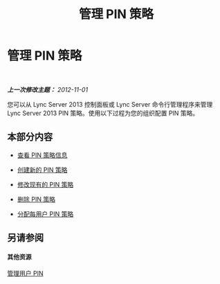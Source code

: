 ﻿---
title: 管理 PIN 策略
TOCTitle: 管理 PIN 策略
ms:assetid: a698b8c0-2406-4cb8-9faf-6630ec5f104c
ms:mtpsurl: https://technet.microsoft.com/zh-cn/library/JJ721841(v=OCS.15)
ms:contentKeyID: 49888553
ms.date: 05/19/2016
mtps_version: v=OCS.15
ms.translationtype: HT
---

# 管理 PIN 策略

 

_**上一次修改主题：** 2012-11-01_

您可以从 Lync Server 2013 控制面板或 Lync Server 命令行管理程序来管理 Lync Server 2013 PIN 策略。使用以下过程为您的组织配置 PIN 策略。

## 本部分内容

  - [查看 PIN 策略信息](lync-server-2013-view-pin-policy-inforrmation.md)

  - [创建新的 PIN 策略](lync-server-2013-create-a-new-pin-policy.md)

  - [修改现有的 PIN 策略](lync-server-2013-modify-an-existing-pin-policy.md)

  - [删除 PIN 策略](lync-server-2013-delete-a-pin-policy.md)

  - [分配每用户 PIN 策略](lync-server-2013-assign-a-per-user-pin-policy.md)

## 另请参阅

#### 其他资源

[管理用户 PIN](lync-server-2013-managing-user-pins.md)

